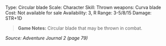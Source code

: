 Type: Circular blade
Scale: Character
Skill: Thrown weapons: Curva blade
Cost: Not available for sale
Availability: 3, R
Range: 3-5/8/15
Damage: STR+1D

> **Game Notes:** 
> Circular blade that may be thrown in combat.

*Source: Adventure Journal 2 (page 79)*